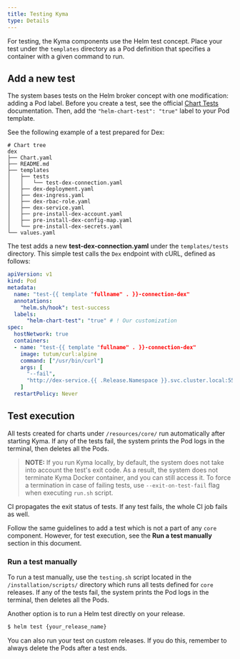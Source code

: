 ```yaml
---
title: Testing Kyma
type: Details
---
```


For testing, the Kyma components use the Helm test concept. Place your test under the `templates` directory as a Pod definition that specifies a container with a given command to run.

## Add a new test

The system bases tests on the Helm broker concept with one modification: adding a Pod label. Before you create a test, see the official [Chart Tests](https://github.com/kubernetes/helm/blob/release-2.7/docs/chart_tests.md) documentation. Then, add the `"helm-chart-test": "true"` label to your Pod template.

See the following example of a test prepared for Dex:

```
# Chart tree
dex
├── Chart.yaml
├── README.md
├── templates
│   ├── tests
│   │   └── test-dex-connection.yaml
│   ├── dex-deployment.yaml
│   ├── dex-ingress.yaml
│   ├── dex-rbac-role.yaml
│   ├── dex-service.yaml
│   ├── pre-install-dex-account.yaml
│   ├── pre-install-dex-config-map.yaml
│   └── pre-install-dex-secrets.yaml
└── values.yaml
```

The test adds a new **test-dex-connection.yaml** under the `templates/tests` directory.
This simple test calls the `Dex` endpoint with cURL, defined as follows:

```yaml
apiVersion: v1
kind: Pod
metadata:
  name: "test-{{ template "fullname" . }}-connection-dex"
  annotations:
    "helm.sh/hook": test-success
  labels:
      "helm-chart-test": "true" # ! Our customization
spec:
  hostNetwork: true
  containers:
  - name: "test-{{ template "fullname" . }}-connection-dex"
    image: tutum/curl:alpine
    command: ["/usr/bin/curl"]
    args: [
      "--fail",
      "http://dex-service.{{ .Release.Namespace }}.svc.cluster.local:5556/.well-known/openid-configuration"
    ]
  restartPolicy: Never
```

## Test execution

All tests created for charts under `/resources/core/` run automatically after starting Kyma.
If any of the tests fail, the system prints the Pod logs in the terminal, then deletes all the Pods.

>**NOTE:** If you run Kyma locally, by default, the system does not take into account the test's exit code. As a result, the system does not terminate Kyma Docker container, and you can still access it.
To force a termination in case of failing tests, use `--exit-on-test-fail` flag when executing `run.sh` script.

CI propagates the exit status of tests. If any test fails, the whole CI job fails as well.

Follow the same guidelines to add a test which is not a part of any `core` component. However, for test execution, see the **Run a test manually** section in this document.

### Run a test manually

To run a test manually, use the `testing.sh` script located in the `/installation/scripts/` directory which runs all tests defined for `core` releases.
If any of the tests fail, the system prints the Pod logs in the terminal, then deletes all the Pods.

Another option is to run a Helm test directly on your release.

```bash
$ helm test {your_release_name}
```

You can also run your test on custom releases. If you do this, remember to always delete the Pods after a test ends.
